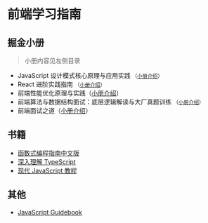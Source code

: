# 前端学习指南

## 掘金小册
>
> 小册内容见左侧目录

* JavaScript 设计模式核心原理与应用实践 <small>（[小册介绍](https://juejin.cn/book/6844733790204461070)）</small>
* React 进阶实践指南 <small>（[小册介绍](https://juejin.cn/book/6945998773818490884)）</small>
* 前端性能优化原理与实践（[小册介绍](https://juejin.cn/book/6844733750048210957)）</small>
* 前端算法与数据结构面试：底层逻辑解读与大厂真题训练 <small>（[小册介绍](https://juejin.cn/book/6844733800300150797)）</small>
* 前端面试之道（[小册介绍](https://juejin.cn/book/6844733763675488269)）</small>

## 书籍

* [函数式编程指南中文版](https://llh911001.gitbook.io/mostly-adequate-guide-chinese)
* [深入理解 TypeScript](https://jkchao.github.io/typescript-book-chinese/)
* [现代 JavaScript 教程](https://zh.javascript.info/)

## 其他

* [JavaScript Guidebook](https://tsejx.github.io/javascript-guidebook/)
